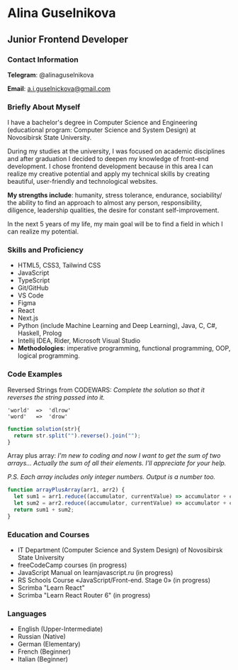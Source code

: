 # Alina Guselnikova

## Junior Frontend Developer

### Contact Information

**Telegram**: @alinaguselnikova

**Email**: a.i.guselnickova@gmail.com

### Briefly About Myself

I have a bachelor's degree in Computer Science and Engineering (educational program: Computer Science and System Design) at Novosibirsk State University.

During my studies at the university, I was focused on academic disciplines and after graduation I decided to deepen my knowledge of front-end development. I chose frontend development because in this area I can realize my creative potential and apply my technical skills by creating beautiful, user-friendly and technological websites.

**My strengths include**:
humanity, stress tolerance, endurance, sociability/ the ability to find an approach to almost any person, responsibility, diligence, leadership qualities, the desire for constant self-improvement.

In the next 5 years of my life, my main goal will be to find a field in which I can realize my potential.

### Skills and Proficiency

- HTML5, CSS3, Tailwind CSS
- JavaScript
- TypeScript 
- Git/GitHub
- VS Code
- Figma
- React
- Next.js
- Python (include Machine Learning and Deep Learning), Java, C, C#, Haskell, Prolog
- Intellij IDEA, Rider, Microsoft Visual Studio
- **Methodologies**: imperative programming, functional programming, OOP, logical programming.

### Code Examples

Reversed Strings from CODEWARS: *Complete the solution so that it reverses the string passed into it.*
```
'world'  =>  'dlrow'
'word'   =>  'drow'
```
```js
function solution(str){
  return str.split("").reverse().join("");
}
```

Array plus array: 
*I'm new to coding and now I want to get the sum of two arrays... Actually the sum of all their elements. I'll appreciate for your help.*

*P.S. Each array includes only integer numbers. Output is a number too.*

```js
function arrayPlusArray(arr1, arr2) {
  let sum1 = arr1.reduce((accumulator, currentValue) => accumulator + currentValue);
  let sum2 = arr2.reduce((accumulator, currentValue) => accumulator + currentValue);
  return sum1 + sum2;
}
```
### Education and Courses

- IT Department (Computer Science and System Design) of Novosibirsk State University
- freeCodeCamp courses (in progress)
- JavaScript Manual on learnjavascript.ru (in progress)
- RS Schools Course «JavaScript/Front-end. Stage 0» (in progress)
- Scrimba "Learn React" 
- Scrimba "Learn React Router 6" (in progress)

### Languages
- English (Upper-Intermediate)
- Russian (Native)
- German (Elementary)
- French (Beginner)
- Italian (Beginner)